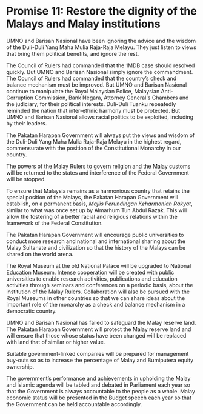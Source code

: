 # Promise 11: Restore the dignity of the Malays and Malay institutions

UMNO and Barisan Nasional have been ignoring the advice and the wisdom of the Duli-Duli Yang Maha Mulia Raja-Raja Melayu. They just listen to views that bring them political benefits, and ignore the rest.

The Council of Rulers had commanded that the 1MDB case should resolved quickly. But UMNO and Barisan Nasional simply ignore the commandment. The Council of Rulers had commanded that the country’s check and balance mechanism must be improved. But UMNO and Barisan Nasional continue to manipulate the Royal Malaysian Police, Malaysian Anti-Corruption Commission, Bank Negara, Attorney General's Chambers and the judiciary, for their political interests. Duli-Duli Tuanku repeatedly reminded the nation that inter-ethnic harmony must be protected. But UMNO and Barisan Nasional allows racial politics to be exploited, including by their leaders.

The Pakatan Harapan Government will always put the views and wisdom of the Duli-Duli Yang Maha Mulia Raja-Raja Melayu in the highest regard, commensurate with the position of the Constitutional Monarchy in our country.

The powers of the Malay Rulers to govern religion and the Malay customs will be returned to the states and interference of the Federal Government will be stopped.

To ensure that Malaysia remains as a harmonious country that retains the special position of the Malays, the Pakatan Harapan Government will establish, on a permanent basis, *Majlis Perundingan Keharmonian Rakyat*, similar to what was once set up by Almarhum Tun Abdul Razak. This will allow the fostering of a better racial and religious relations within the framework of the Federal Constitution.

The Pakatan Harapan Government will encourage public universities to conduct more research and national and international sharing about the Malay Sultanate and civilization so that the history of the Malays can be shared on the world arena.

The Royal Museum at the old National Palace will be upgraded to National Education Museum. Intense cooperation will be created with public universities to enable research activities, publications and education activities through seminars and conferences on a periodic basis, about the institution of the Malay Rulers. Collaboration will also be pursued with the Royal Museums in other countries so that we can share ideas about the important role of the monarchy as a check and balance mechanism in a democratic country.

UMNO and Barisan Nasional has failed to safeguard the Malay reserve land. The Pakatan Harapan Government will protect the Malay reserve land and will ensure that those whose status have been changed will be replaced with land that of similar or higher value.

Suitable government-linked companies will be prepared for management buy-outs so as to increase the percentage of Malay and Bumiputera equity ownership.

The government’s performance and achievements in upholding the Malay and Islamic agenda will be tabled and debated in Parliament each year so that the Government is always accountable to the people as a whole. Malay economic status will be presented in the Budget speech each year so that the Government can be held accountable accordingly.
